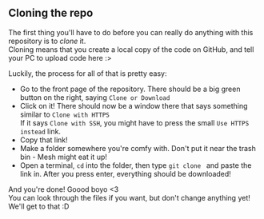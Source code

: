 ## Cloning the repo

The first thing you'll have to do before you can really do anything with this repository is
to *clone* it.\
Cloning means that you create a local copy of the code on GitHub, and tell your PC to upload
code here :>

Luckily, the process for all of that is pretty easy:
- Go to the front page of the repository.
 There should be a big green button on the right, saying `Clone or Download`
- Click on it! There should now be a window there that says something similar to `Clone with HTTPS`  
If it says `Clone with SSH`, you might have to press the small `Use HTTPS instead` link.
- Copy that link!
- Make a folder somewhere you're comfy with. Don't put it near the trash bin - Mesh might eat it up!
- Open a terminal, `cd` into the folder, then type `git clone ` and paste the link in. After you press enter, everything should be downloaded!

And you're done! Goood boyo <3  
You can look through the files if you want, but don't change anything yet!
We'll get to that :D
